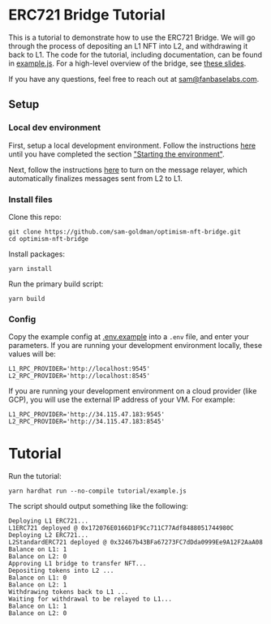 # ERC721 Bridge Tutorial

This is a tutorial to demonstrate how to use the ERC721 Bridge. We will go through the process of depositing an L1 NFT into L2, and withdrawing it back to L1. The code for the tutorial, including documentation, can be found in [example.js](https://github.com/sam-goldman/optimism-nft-bridge/blob/main/tutorial/example.js). For a high-level overview of the bridge, see [these slides](https://docs.google.com/presentation/d/1oIk3lbnxoFy-eGg04vGntAMYIAErmI-_CtWsKUMTcW8/edit#slide=id.g11ad45bf27e_0_0).

If you have any questions, feel free to reach out at [sam@fanbaselabs.com](mailto:sam@fanbaselabs.com).

## Setup

### Local dev environment

First, setup a local development environment. Follow the instructions [here](https://github.com/ethereum-optimism/community-hub/blob/5e4b1ce78f8dfc9b0ca583471532070614f82b87/src/docs/developers/build/dev-node.md) until you have completed the section ["Starting the environment"](https://github.com/ethereum-optimism/community-hub/blob/5e4b1ce78f8dfc9b0ca583471532070614f82b87/src/docs/developers/build/dev-node.md#starting-the-environment).

Next, follow the instructions [here](https://github.com/ethereum-optimism/optimism/tree/develop/packages/message-relayer) to turn on the message relayer, which automatically finalizes messages sent from L2 to L1.

### Install files

Clone this repo:
```
git clone https://github.com/sam-goldman/optimism-nft-bridge.git
cd optimism-nft-bridge
```

Install packages:
```
yarn install
```

Run the primary build script:
```
yarn build
```

### Config

Copy the example config at [.env.example](https://github.com/sam-goldman/optimism-nft-bridge/blob/main/.env.example) into a `.env` file, and enter your parameters. If you are running your development environment locally, these values will be:
```
L1_RPC_PROVIDER='http://localhost:9545'
L2_RPC_PROVIDER='http://localhost:8545'
```
If you are running your development environment on a cloud provider (like GCP), you will use the external IP address of your VM. For example:
```
L1_RPC_PROVIDER='http://34.115.47.183:9545'
L2_RPC_PROVIDER='http://34.115.47.183:8545'
```

# Tutorial

Run the tutorial:
```
yarn hardhat run --no-compile tutorial/example.js
```

The script should output something like the following:
```
Deploying L1 ERC721...
L1ERC721 deployed @ 0x172076E0166D1F9Cc711C77Adf8488051744980C
Deploying L2 ERC721...
L2StandardERC721 deployed @ 0x32467b43BFa67273FC7dDda0999Ee9A12F2AaA08
Balance on L1: 1
Balance on L2: 0
Approving L1 bridge to transfer NFT...
Depositing tokens into L2 ...
Balance on L1: 0
Balance on L2: 1
Withdrawing tokens back to L1 ...
Waiting for withdrawal to be relayed to L1...
Balance on L1: 1
Balance on L2: 0
```
